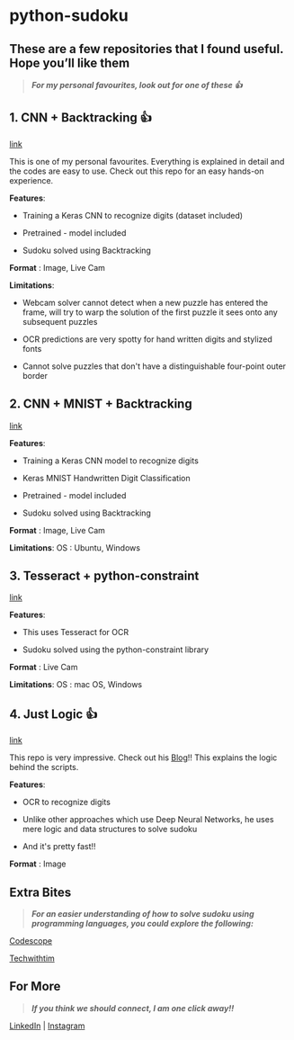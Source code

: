 # python-sudoku
## These are a few repositories that I found useful. Hope you’ll like them
>***For my personal favourites, look out for one of these :+1:*** 

## 1. CNN + Backtracking :+1:
[link](https://github.com/AliShazly/sudoku-py)

This is one of my personal favourites. Everything is explained in detail and the codes are easy to use. Check out this repo for an easy hands-on experience. 

__Features__:

- Training a Keras CNN to recognize digits (dataset included)

- Pretrained - model included

- Sudoku solved using Backtracking

__Format__ : Image, Live Cam

__Limitations__:
- Webcam solver cannot detect when a new puzzle has entered the frame, will try to warp the solution of the first puzzle it sees onto any subsequent puzzles

- OCR predictions are very spotty for hand written digits and stylized fonts

- Cannot solve puzzles that don't have a distinguishable four-point outer border

## 2. CNN + MNIST + Backtracking
[link](https://github.com/Pydare/Sudoku-Game-Solver)

__Features__:

- Training a Keras CNN model to recognize digits

- Keras MNIST Handwritten Digit Classification

- Pretrained - model included

- Sudoku solved using Backtracking

__Format__ : Image, Live Cam

__Limitations__: 
OS : Ubuntu, Windows

## 3. Tesseract + python-constraint
[link](https://github.com/tfeldmann/Sudoku)

__Features__:

- This uses Tesseract for OCR

- Sudoku solved using the python-constraint library

__Format__ : Live Cam

__Limitations__: 
OS : mac OS, Windows

## 4. Just Logic :+1:
[link](https://github.com/aaronfrederick/SudokuSolver)

This repo is very impressive. Check out his [Blog](https://medium.com/datadriveninvestor/solving-sudoku-in-seconds-or-less-with-python-1c21f10117d6)!! This explains the logic behind the scripts.

__Features__:

- OCR to recognize digits

- Unlike other approaches which use Deep Neural Networks, he uses mere logic and data structures to  solve sudoku

- And it's pretty fast!!

__Format__ : Image


## Extra Bites

>***For an easier understanding of how to solve sudoku using programming languages, you could explore the following:***

[Codescope](https://www.codesdope.com/blog/article/solving-sudoku-with-backtracking-c-java-and-python/)

[Techwithtim](https://techwithtim.net/tutorials/python-programming/sudoku-solver-backtracking/)


## For More

>***If you think we should connect, I am one click away!!***

[LinkedIn](https://www.linkedin.com/in/adityaayyagari/)  |  [Instagram](https://www.instagram.com/aditya.ayyagari97/?hl=en)
